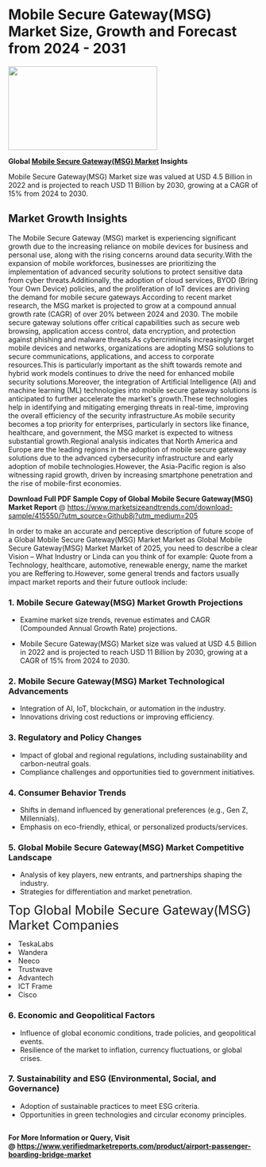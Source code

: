 <H1>Mobile Secure Gateway(MSG) Market Size, Growth and Forecast from 2024 - 2031</H1><img class="aligncenter size-medium wp-image-584254" src="https://thirdeyenews.in/wp-content/uploads/2024/09/Global-Market-Research-300x168.jpeg" alt="" width="300" height="168" /><p><strong>Global&nbsp;<a href="https://www.marketsizeandtrends.com/download-sample/415550/?utm_source=Github8j?utm_medium=205">Mobile Secure Gateway(MSG) Market</a> Insights</strong></p><p>Mobile Secure Gateway(MSG) Market size was valued at USD 4.5 Billion in 2022 and is projected to reach USD 11 Billion by 2030, growing at a CAGR of 15% from 2024 to 2030.</p><p><h2>Market Growth Insights</h2> The Mobile Secure Gateway (MSG) market is experiencing significant growth due to the increasing reliance on mobile devices for business and personal use, along with the rising concerns around data security.With the expansion of mobile workforces, businesses are prioritizing the implementation of advanced security solutions to protect sensitive data from cyber threats.Additionally, the adoption of cloud services, BYOD (Bring Your Own Device) policies, and the proliferation of IoT devices are driving the demand for mobile secure gateways.According to recent market research, the MSG market is projected to grow at a compound annual growth rate (CAGR) of over 20% between 2024 and 2030. The mobile secure gateway solutions offer critical capabilities such as secure web browsing, application access control, data encryption, and protection against phishing and malware threats.As cybercriminals increasingly target mobile devices and networks, organizations are adopting MSG solutions to secure communications, applications, and access to corporate resources.This is particularly important as the shift towards remote and hybrid work models continues to drive the need for enhanced mobile security solutions.Moreover, the integration of Artificial Intelligence (AI) and machine learning (ML) technologies into mobile secure gateway solutions is anticipated to further accelerate the market's growth.These technologies help in identifying and mitigating emerging threats in real-time, improving the overall efficiency of the security infrastructure.As mobile security becomes a top priority for enterprises, particularly in sectors like finance, healthcare, and government, the MSG market is expected to witness substantial growth.Regional analysis indicates that North America and Europe are the leading regions in the adoption of mobile secure gateway solutions due to the advanced cybersecurity infrastructure and early adoption of mobile technologies.However, the Asia-Pacific region is also witnessing rapid growth, driven by increasing smartphone penetration and the rise of mobile-first economies.</p><p><span class=""><strong>Download Full PDF Sample Copy of Global Mobile Secure Gateway(MSG) Market Report</strong> @ <a href="https://www.marketsizeandtrends.com/download-sample/415550/?utm_source=Github8j?utm_medium=205" target="_blank">https://www.marketsizeandtrends.com/download-sample/415550/?utm_source=Github8j?utm_medium=205</a></span></p><p>In order to make an accurate and perceptive description of future scope of a Global&nbsp;Mobile Secure Gateway(MSG) Market Market as Global&nbsp;Mobile Secure Gateway(MSG) Market Market of 2025, you need to describe a clear Vision &ndash; What Industry or Linda can you think of for example: Quote from a Technology, healthcare, automotive, renewable energy, name the market you are Reffering to.However, some general trends and factors usually impact market reports and their future outlook include:</p><h3>1.&nbsp;<strong>Mobile Secure Gateway(MSG) Market Growth Projections</strong></h3><ul><li>Examine market size trends, revenue estimates and CAGR (Compounded Annual Growth Rate) projections.</li><li><p>Mobile Secure Gateway(MSG) Market size was valued at USD 4.5 Billion in 2022 and is projected to reach USD 11 Billion by 2030, growing at a CAGR of 15% from 2024 to 2030.</p></li></ul><h3>2.&nbsp;<strong>Mobile Secure Gateway(MSG) Market Technological Advancements</strong></h3><ul><li>Integration of AI, IoT, blockchain, or automation in the industry.</li><li>Innovations driving cost reductions or improving efficiency.</li></ul><h3>3.&nbsp;<strong>Regulatory and Policy Changes</strong></h3><ul><li>Impact of global and regional regulations, including sustainability and carbon-neutral goals.</li><li>Compliance challenges and opportunities tied to government initiatives.</li></ul><h3>4.&nbsp;<strong>Consumer Behavior Trends</strong></h3><ul><li>Shifts in demand influenced by generational preferences (e.g., Gen Z, Millennials).</li><li>Emphasis on eco-friendly, ethical, or personalized products/services.</li></ul><h3>5.&nbsp;<strong>Global Mobile Secure Gateway(MSG) Market Competitive Landscape</strong></h3><ul><li>Analysis of key players, new entrants, and partnerships shaping the industry.</li><li>Strategies for differentiation and market penetration.</li></ul><p data-pm-slice="1 1 []"><span style="color: inherit; font-family: inherit; font-size: 25px;">Top Global Mobile Secure Gateway(MSG) Market Companies</span></p><div class="" data-test-id=""><p><li>TeskaLabs</li><li> Wandera</li><li> Neeco</li><li> Trustwave</li><li> Advantech</li><li> ICT Frame</li><li> Cisco</li></p></div><h3>6.&nbsp;<strong>Economic and Geopolitical Factors</strong></h3><ul><li>Influence of global economic conditions, trade policies, and geopolitical events.</li><li>Resilience of the market to inflation, currency fluctuations, or global crises.</li></ul><h3>7.&nbsp;<strong>Sustainability and ESG (Environmental, Social, and Governance)</strong></h3><ul><li>Adoption of sustainable practices to meet ESG criteria.</li><li>Opportunities in green technologies and circular economy principles.</li></ul><h2><strong style="font-size: 14px;">For More Information or Query, Visit @&nbsp;</strong><a style="background-color: #ffffff; font-size: 14px;" href="https://www.marketsizeandtrends.com/report/mobile-secure-gateway-msg-market/" target="_blank">https://www.verifiedmarketreports.com/product/airport-passenger-boarding-bridge-market</a></h2>